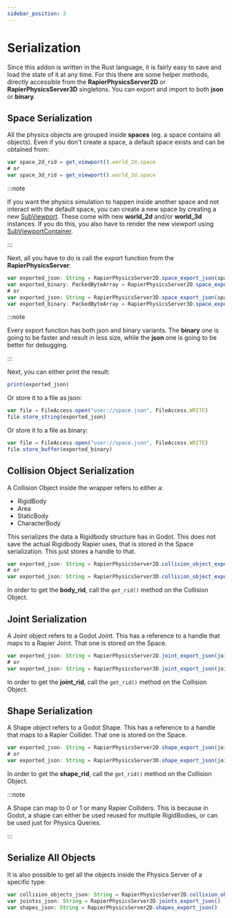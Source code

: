 ```yaml
---
sidebar_position: 3
---
```


# Serialization

Since this addon is written in the Rust language, it is fairly easy to save and load the state of it at any time. For this there are some helper methods, directly accessible from the **RapierPhysicsServer2D** or **RapierPhysicsServer3D** singletons. You can export and import to both **json** or **binary**.

## Space Serialization

All the physics objects are grouped inside **spaces** (eg. a space contains all objects). Even if you don't create a space, a default space exists and can be obtained from:

```js
var space_2d_rid = get_viewport().world_2d.space
# or
var space_3d_rid = get_viewport().world_3d.space
```


:::note

If you want the physics simulation to happen inside another space and not interact with the default space, you can create a new space by creating a new [SubViewport](https://docs.godotengine.org/en/stable/tutorials/rendering/viewports.html). These come with new **world_2d** and/or **world_3d** instances. If you do this, you also have to render the new viewport using [SubViewportContainer](https://docs.godotengine.org/en/stable/classes/class_subviewportcontainer.html#class-subviewportcontainer).

:::

Next, all you have to do is call the export function from the **RapierPhysicsServer**:

```js
var exported_json: String = RapierPhysicsServer2D.space_export_json(space_2d_rid)
var exported_binary: PackedByteArray = RapierPhysicsServer2D.space_export_binary(space_2d_rid)
# or
var exported_json: String = RapierPhysicsServer3D.space_export_json(space_3d_rid)
var exported_binary: PackedByteArray = RapierPhysicsServer3D.space_export_binary(space_3d_rid)
```


:::note

Every export function has both json and binary variants. The **binary** one is going to be faster and result in  less size, while the **json** one is going to be better for debugging.

:::

Next, you can either print the result:

```js
print(exported_json)
```

Or store it to a file as json:

```js
var file = FileAccess.open("user://space.json", FileAccess.WRITE)
file.store_string(exported_json)
```

Or store it to a file as binary:

```js
var file = FileAccess.open("user://space.json", FileAccess.WRITE)
file.store_buffer(exported_binary)
```

## Collision Object Serialization

A Collision Object inside the wrapper refers to either a:
- RigidBody
- Area
- StaticBody
- CharacterBody

This serializes the data a Rigidbody structure has in Godot. This does not save the actual Rigidbody Rapier uses, that is stored in the Space serialization. This just stores a handle to that.

```js
var exported_json: String = RapierPhysicsServer2D.collision_object_export_json(body_rid)
# or
var exported_json: String = RapierPhysicsServer3D.collision_object_export_json(body_rid)
```

In order to get the **body_rid**, call the `get_rid()` method on the Collision Object.

## Joint Serialization

A Joint object refers to a Godot Joint. This has a reference to a handle that maps to a Rapier Joint. That one is stored on the Space.

```js
var exported_json: String = RapierPhysicsServer2D.joint_export_json(joint_rid)
# or
var exported_json: String = RapierPhysicsServer3D.joint_export_json(joint_rid)
```

In order to get the **joint_rid**, call the `get_rid()` method on the Collision Object.

## Shape Serialization

A Shape object refers to a Godot Shape. This has a reference to a handle that maps to a Rapier Collider. That one is stored on the Space.

```js
var exported_json: String = RapierPhysicsServer2D.shape_export_json(joint_rid)
# or
var exported_json: String = RapierPhysicsServer3D.shape_export_json(joint_rid)
```

In order to get the **shape_rid**, call the `get_rid()` method on the Collision Object.

:::note

A Shape can map to 0 or 1 or many Rapier Colliders. This is because in Godot, a shape can either be used reused for multiple RigidBodies, or can be used just for Physics Queries.

:::

## Serialize All Objects

It is also possible to get all the objects inside the Physics Server of a specific type:

```js
var collision_objects_json: String = RapierPhysicsServer2D.collision_objects_export_json()
var jointss_json: String = RapierPhysicsServer2D.joints_export_json()
var shapes_json: String = RapierPhysicsServer2D.shapes_export_json()
```
